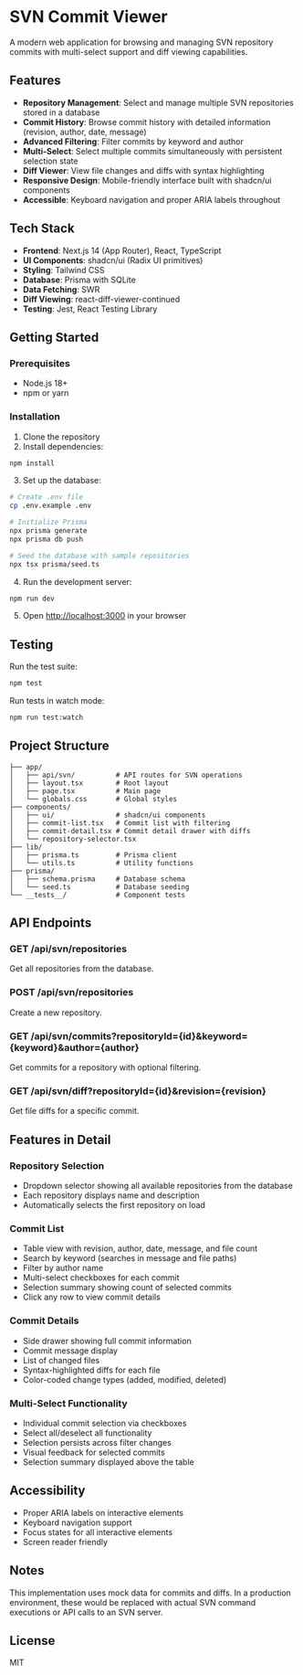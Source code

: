 # SVN Commit Viewer

A modern web application for browsing and managing SVN repository commits with multi-select support and diff viewing capabilities.

## Features

- **Repository Management**: Select and manage multiple SVN repositories stored in a database
- **Commit History**: Browse commit history with detailed information (revision, author, date, message)
- **Advanced Filtering**: Filter commits by keyword and author
- **Multi-Select**: Select multiple commits simultaneously with persistent selection state
- **Diff Viewer**: View file changes and diffs with syntax highlighting
- **Responsive Design**: Mobile-friendly interface built with shadcn/ui components
- **Accessible**: Keyboard navigation and proper ARIA labels throughout

## Tech Stack

- **Frontend**: Next.js 14 (App Router), React, TypeScript
- **UI Components**: shadcn/ui (Radix UI primitives)
- **Styling**: Tailwind CSS
- **Database**: Prisma with SQLite
- **Data Fetching**: SWR
- **Diff Viewing**: react-diff-viewer-continued
- **Testing**: Jest, React Testing Library

## Getting Started

### Prerequisites

- Node.js 18+ 
- npm or yarn

### Installation

1. Clone the repository
2. Install dependencies:

```bash
npm install
```

3. Set up the database:

```bash
# Create .env file
cp .env.example .env

# Initialize Prisma
npx prisma generate
npx prisma db push

# Seed the database with sample repositories
npx tsx prisma/seed.ts
```

4. Run the development server:

```bash
npm run dev
```

5. Open [http://localhost:3000](http://localhost:3000) in your browser

## Testing

Run the test suite:

```bash
npm test
```

Run tests in watch mode:

```bash
npm run test:watch
```

## Project Structure

```
├── app/
│   ├── api/svn/          # API routes for SVN operations
│   ├── layout.tsx        # Root layout
│   ├── page.tsx          # Main page
│   └── globals.css       # Global styles
├── components/
│   ├── ui/               # shadcn/ui components
│   ├── commit-list.tsx   # Commit list with filtering
│   ├── commit-detail.tsx # Commit detail drawer with diffs
│   └── repository-selector.tsx
├── lib/
│   ├── prisma.ts         # Prisma client
│   └── utils.ts          # Utility functions
├── prisma/
│   ├── schema.prisma     # Database schema
│   └── seed.ts           # Database seeding
└── __tests__/            # Component tests
```

## API Endpoints

### GET /api/svn/repositories
Get all repositories from the database.

### POST /api/svn/repositories
Create a new repository.

### GET /api/svn/commits?repositoryId={id}&keyword={keyword}&author={author}
Get commits for a repository with optional filtering.

### GET /api/svn/diff?repositoryId={id}&revision={revision}
Get file diffs for a specific commit.

## Features in Detail

### Repository Selection
- Dropdown selector showing all available repositories from the database
- Each repository displays name and description
- Automatically selects the first repository on load

### Commit List
- Table view with revision, author, date, message, and file count
- Search by keyword (searches in message and file paths)
- Filter by author name
- Multi-select checkboxes for each commit
- Selection summary showing count of selected commits
- Click any row to view commit details

### Commit Details
- Side drawer showing full commit information
- Commit message display
- List of changed files
- Syntax-highlighted diffs for each file
- Color-coded change types (added, modified, deleted)

### Multi-Select Functionality
- Individual commit selection via checkboxes
- Select all/deselect all functionality
- Selection persists across filter changes
- Visual feedback for selected commits
- Selection summary displayed above the table

## Accessibility

- Proper ARIA labels on interactive elements
- Keyboard navigation support
- Focus states for all interactive elements
- Screen reader friendly

## Notes

This implementation uses mock data for commits and diffs. In a production environment, these would be replaced with actual SVN command executions or API calls to an SVN server.

## License

MIT
